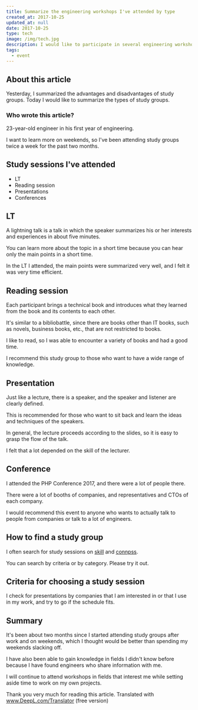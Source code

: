```yaml
---
title: Summarize the engineering workshops I've attended by type
created_at: 2017-10-25
updated_at: null
date: 2017-10-25
type: tech
image: /img/tech.jpg
description: I would like to participate in several engineering workshops and classify them into several types. I think the events you attend will vary depending on your purpose.
tags:
  - event
---
```


## About this article

Yesterday, I summarized the advantages and disadvantages of study groups.
Today I would like to summarize the types of study groups.

### Who wrote this article?

23-year-old engineer in his first year of engineering.

I want to learn more on weekends, so I've been attending study groups twice a week for the past two months.

## Study sessions I've attended

- LT
- Reading session
- Presentations
- Conferences

## LT

A lightning talk is a talk in which the speaker summarizes his or her interests and experiences in about five minutes.

You can learn more about the topic in a short time because you can hear only the main points in a short time.

In the LT I attended, the main points were summarized very well, and I felt it was very time efficient.

## Reading session

Each participant brings a technical book and introduces what they learned from the book and its contents to each other.

It's similar to a bibliobattle, since there are books other than IT books, such as novels, business books, etc., that are not restricted to books.

I like to read, so I was able to encounter a variety of books and had a good time.

I recommend this study group to those who want to have a wide range of knowledge.

## Presentation

Just like a lecture, there is a speaker, and the speaker and listener are clearly defined.

This is recommended for those who want to sit back and learn the ideas and techniques of the speakers.

In general, the lecture proceeds according to the slides, so it is easy to grasp the flow of the talk.

I felt that a lot depended on the skill of the lecturer.

## Conference

I attended the PHP Conference 2017, and there were a lot of people there.

There were a lot of booths of companies, and representatives and CTOs of each company.

I would recommend this event to anyone who wants to actually talk to people from companies or talk to a lot of engineers.

## How to find a study group

I often search for study sessions on [skill](https://play.google.com/store/apps/details?id=jp.co.ysinc.skill&hl=ja) and [connpss](https://connpass.com).

You can search by criteria or by category. Please try it out.

## Criteria for choosing a study session

I check for presentations by companies that I am interested in or that I use in my work, and try to go if the schedule fits.

## Summary

It's been about two months since I started attending study groups after work and on weekends, which I thought would be better than spending my weekends slacking off.

I have also been able to gain knowledge in fields I didn't know before because I have found engineers who share information with me.

I will continue to attend workshops in fields that interest me while setting aside time to work on my own projects.

Thank you very much for reading this article.
 Translated with www.DeepL.com/Translator (free version)
